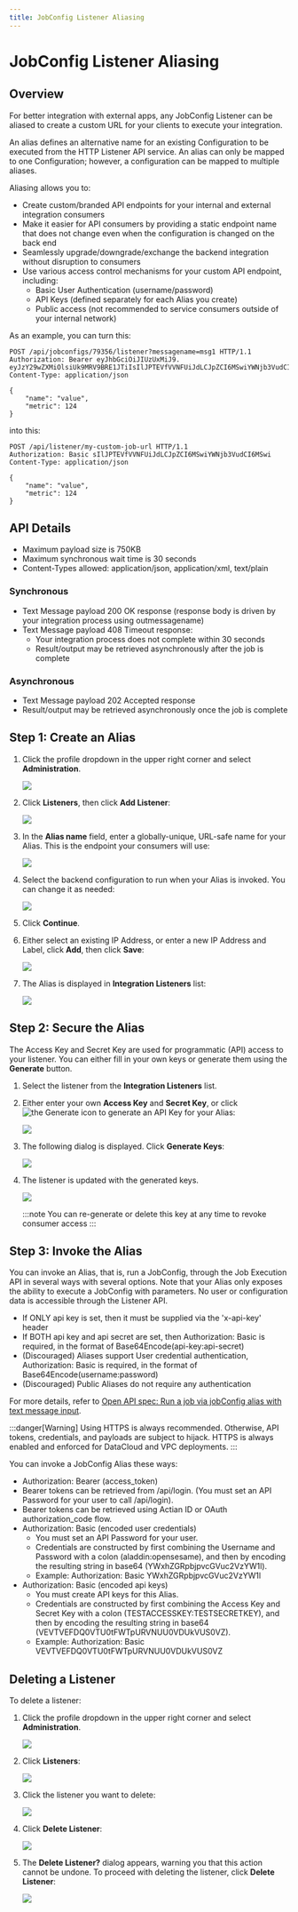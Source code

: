 ```yaml
---
title: JobConfig Listener Aliasing
---
```


# JobConfig Listener Aliasing

## Overview

For better integration with external apps, any JobConfig Listener can be aliased to create a custom URL for your clients to execute your integration.

An alias defines an alternative name for an existing Configuration to be executed from the HTTP Listener API service. An alias can only be mapped to one Configuration; however, a configuration can be mapped to multiple aliases.

Aliasing allows you to:

* Create custom/branded API endpoints for your internal and external integration consumers
* Make it easier for API consumers by providing a static endpoint name that does not change even when the configuration is changed on the back end
* Seamlessly upgrade/downgrade/exchange the backend integration without disruption to consumers
* Use various access control mechanisms for your custom API endpoint, including:
   * Basic User Authentication (username/password)
	* API Keys (defined separately for each Alias you create)
	* Public access (not recommended to service consumers outside of your internal network)

As an example, you can turn this:
```
POST /api/jobconfigs/79356/listener?messagename=msg1 HTTP/1.1 Authorization: Bearer eyJhbGciOiJIUzUxMiJ9.
eyJzY29wZXMiOlsiUk9MRV9BRE1JTiIsIlJPTEVfVVNFUiJdLCJpZCI6MSwiYWNjb3VudCI6MSwic Content-Type: application/json

{
    "name": "value",
    "metric": 124
}
```

into this:

```
POST /api/listener/my-custom-job-url HTTP/1.1
Authorization: Basic sIlJPTEVfVVNFUiJdLCJpZCI6MSwiYWNjb3VudCI6MSwi
Content-Type: application/json

{
    "name": "value",
    "metric": 124
}
```

## API Details

* Maximum payload size is 750KB
* Maximum synchronous wait time is 30 seconds
* Content-Types allowed: application/json, application/xml, text/plain
  
### Synchronous
  * Text Message payload 200 OK response (response body is driven by your integration process using outmessagename)
  * Text Message payload 408 Timeout response:
    * Your integration process does not complete within 30 seconds
    * Result/output may be retrieved asynchronously after the job is complete

### Asynchronous
  * Text Message payload 202 Accepted response
  * Result/output may be retrieved asynchronously once the job is complete

## Step 1: Create an Alias

1. Click the profile dropdown in the upper right corner and select **Administration**.

   ![](/img/Administration.png)

2. Click **Listeners**, then click **Add Listener**:

   ![](/img/Create-Alias2.png)

4. In the **Alias name** field, enter a globally-unique, URL-safe name for your Alias. This is the endpoint your consumers will use:

   ![](/img/Create-Alias3.png)

5. Select the backend configuration to run when your Alias is invoked. You can change it as needed:

   ![](/img/Create-Alias4.png)

6. Click **Continue**.

7. Either select an existing IP Address, or enter a new IP Address and Label, click **Add**, then click **Save**:

   ![](/img/Create-Alias6.png)

9. The Alias is displayed in **Integration Listeners** list:

   ![](/img/Create-Alias8.png)

## Step 2: Secure the Alias

The Access Key and Secret Key are used for programmatic (API) access to your listener. You can either fill in your own keys or generate them using the **Generate** button.

1. Select the listener from the  **Integration Listeners** list.
2. Either enter your own **Access Key** and **Secret Key**, or click <img src="/img/icons/generate.png" className="icon" alt="the Generate icon"/> to generate an API Key for your Alias:

   ![](/img/Create-Alias9.png)

3. The following dialog is displayed. Click **Generate Keys**:

   ![](/img/Create-Alias10.png)

4. The listener is updated with the generated keys.

   ![](/img/Create-Alias11.png)

	:::note
	You can re-generate or delete this key at any time to revoke consumer access
	:::

## Step 3: Invoke the Alias

You can invoke an Alias, that is, run a JobConfig, through the Job Execution API in several ways with several options. Note that your Alias only exposes the ability to execute a JobConfig with parameters. No user or configuration data is accessible through the Listener API.

* If ONLY api key is set, then it must be supplied via the 'x-api-key' header
* If BOTH api key and api secret are set, then Authorization: Basic is required, in the format of Base64Encode(api-key:api-secret)
* (Discouraged) Aliases support User credential authentication, Authorization: Basic is required, in the format of Base64Encode(username:password)
* (Discouraged) Public Aliases do not require any authentication

For more details, refer to [Open API spec: Run a job via jobConfig alias with text message input](https://console.im.actiandatacloud.com/apidocs/?urls.primaryName=Job%20Execution#/Job/runAliasWithMessage).

:::danger[Warning]
Using HTTPS is always recommended. Otherwise, API tokens, credentials, and payloads are subject to hijack. HTTPS is always enabled and enforced for DataCloud and VPC deployments.
:::

You can invoke a JobConfig Alias these ways:

* Authorization: Bearer (access_token)
* Bearer tokens can be retrieved from /api/login. (You must set an API Password for your user to call /api/login).
* Bearer tokens can be retrieved using Actian ID or OAuth authorization_code flow.
* Authorization: Basic (encoded user credentials)
  * You must set an API Password for your user.
  * Credentials are constructed by first combining the Username and Password with a colon (aladdin:opensesame), and then by encoding the resulting string in base64 (YWxhZGRpbjpvcGVuc2VzYW1l).
  * Example: Authorization: Basic YWxhZGRpbjpvcGVuc2VzYW1l
* Authorization: Basic (encoded api keys)
  * You must create API keys for this Alias.
  * Credentials are constructed by first combining the Access Key and Secret Key with a colon (TESTACCESSKEY:TESTSECRETKEY), and then by encoding the resulting string in base64 (VEVTVEFDQ0VTU0tFWTpURVNUU0VDUkVUS0VZ).
  * Example: Authorization: Basic VEVTVEFDQ0VTU0tFWTpURVNUU0VDUkVUS0VZ

## Deleting a Listener

To delete a listener:

1. Click the profile dropdown in the upper right corner and select **Administration**.

   ![](/img/Administration.png)

2. Click **Listeners**:

   ![](/img/Create-Alias1.png)

3. Click the listener you want to delete:

   ![](/img/Select-Listener.png)

4. Click **Delete Listener**:

   ![](/img/Delete-Listener.png)

5. The **Delete Listener?** dialog appears, warning you that this action cannot be undone. To proceed with deleting the listener, click **Delete Listener**:

   ![](/img/Delete-Listener-Warning.png)
